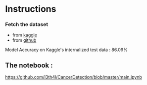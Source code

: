 # Instructions 

### Fetch the dataset
* from [kaggle](https://www.kaggle.com/c/histopathologic-cancer-detection/data)
* from [github](https://github.com/basveeling/pcam)

Model Accuracy on Kaggle's internalized test data : 86.09% 

## The notebook :

https://github.com/l3th4l/CancerDetection/blob/master/main.ipynb
